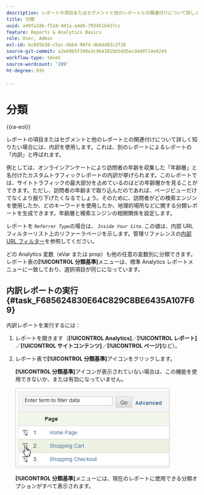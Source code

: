 ```yaml
---
description: レポートの項目またはセグメントと他のレポートとの関連付けについて詳しく知りたい場合には、内訳を使用します。これは、別のレポートによるレポートの「内訳」と呼ばれます。
title: 分類
uuid: a49fa18b-f518-4d1a-a4db-793451b427cc
feature: Reports & Analytics Basics
role: User, Admin
exl-id: bc695b30-c5ac-4bb4-90f4-db6dd83c2f30
source-git-commit: a2e69b5f39de3c964381bb5dd5ecd4d9714e9249
workflow-type: tm+mt
source-wordcount: '289'
ht-degree: 93%

---
```


# 分類

{{ra-eol}}

レポートの項目またはセグメントと他のレポートとの関連付けについて詳しく知りたい場合には、内訳を使用します。これは、別のレポートによるレポートの「内訳」と呼ばれます。

例としては、オンラインアンケートにより訪問者の年齢を収集した「年齢層」と名付けたカスタムトラフィックレポートの内訳が挙げられます。このレポートでは、サイトトラフィックの最大部分を占めているのはどの年齢層かを見ることができます。ただし、訪問者の年齢まで取り込んだのであれば、ページビューだけでなくより掘り下げたくなるでしょう。そのために、訪問者がどの検索エンジンを使用したか、どのキーワードを使用したか、地理的場所などに関する分類レポートを生成できます。年齢層と検索エンジンの相関関係を設定します。

レポートを *`Referrer Type`*&#x200B;の場合は、 *`Inside Your Site`*. この値は、内部 URL フィルターリスト上のリファーラページを示します。管理リファレンスの[内部 URL フィルター](/help/admin/admin/c-manage-report-suites/c-edit-report-suites/general/internal-url-filter-admin.md)を参照してください。

どの Analytics 変数（eVar または prop）も他の任意の変数別に分類できます。レポート表の&#x200B;**[!UICONTROL 分類基準]**&#x200B;メニューは、標準 Analytics レポートメニューに一致しており、選択項目が同じになっています。

## 内訳レポートの実行 {#task_F685624830E64C829C8BE6435A107F69}

内訳レポートを実行するには：

<!-- 

t_reports_breakdown.xml

 -->

1. レポートを開きます（**[!UICONTROL Analytics]**／**[!UICONTROL レポート]**／**[!UICONTROL サイトコンテンツ]**／**[!UICONTROL ページ]**&#x200B;など）。
1. レポート表で&#x200B;**[!UICONTROL 分類基準]**&#x200B;アイコンをクリックします。

   **[!UICONTROL 分類基準]**&#x200B;アイコンが表示されていない場合は、この機能を使用できないか、または有効になっていません。

   ![](assets/breakdown.png)

   **[!UICONTROL 分類基準]**&#x200B;メニューには、現在のレポートに使用できる分類オプションがすべて表示されます。
